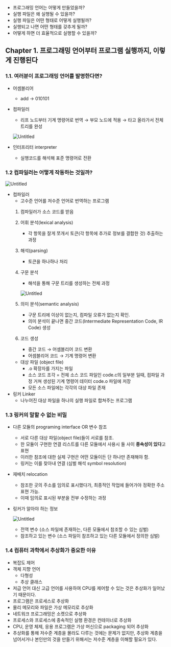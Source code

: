 - 프로그래밍 언어는 어떻게 만들었을까?
- 실행 파일은 왜 실행될 수 있을까?
- 실행 파일은 어떤 형태로 어떻게 실행될까?
- 실행되고 나면 어떤 형태를 갖추게 될까?
- 어떻게 하면 더 효율적으로 실행할 수 있을까?

## Chapter 1. 프로그래밍 언어부터 프로그램 실행까지, 이렇게 진행된다

### 1.1. 여러분이 프로그래밍 언어를 발명한다면?

- 어셈블리어
    - add → 010101
- 컴파일러
    - 리프 노드부터 기계 명령어로 번역 → 부모 노드에 적용 → 타고 올라가서 전체 트리를 완성
    
    ![Untitled](https://prod-files-secure.s3.us-west-2.amazonaws.com/6ac5d8a4-16ad-4cf8-84bb-2f89d8c04c9a/07caf949-1ddc-45ff-a5c0-eaa08d0aa20d/Untitled.png)
    
- 인터프리터 interpreter
    - 실행코드를 해석해 표준 명령어로 전환

### 1.2 컴파일러는 어떻게 작동하는 것일까?

![Untitled](https://prod-files-secure.s3.us-west-2.amazonaws.com/6ac5d8a4-16ad-4cf8-84bb-2f89d8c04c9a/47e740ee-b3d2-4c33-bf4d-a0a7d94a004c/Untitled.png)

- 컴파일러
    - 고수준 언어를 저수준 언어로 번역하는 프로그램
    1. 컴파일러가 소스 코드를 받음
    2. 어휘 분석(lexical analysis)
        - 각 항목을 잘게 쪼개서 토큰(각 항목에 추가로 정보를 결합한 것) 추출하는 과정
    3. 해석(parsing)
        - 토큰을 하나하나 처리
    4. 구문 분석
        - 해석을 통해 구문 트리를 생성하는 전체 과정
        
        ![Untitled](https://prod-files-secure.s3.us-west-2.amazonaws.com/6ac5d8a4-16ad-4cf8-84bb-2f89d8c04c9a/5d936c84-a64c-4ea2-b090-d9454a1b9a68/Untitled.png)
        
    5. 의미 분석(semantic analysis)
        - 구문 트리에 이상이 없는지, 컴파일 오류가 없는지 확인.
        - 의미 분석이 끝나면 중간 코드(Intermediate Representation Code, IR Code) 생성
    6. 코드 생성
        - 중간 코드 → 어셈블리어 코드 변환
        - 어셈블리어 코드 → 기계 명령어 변환
    - 대상 파일 (object file)
        - .o 확장자를 가지는 파일
        - 소스 코드 조각 = 전체 소스 코드 파일인 code.c의 일부분 일때, 컴파일 과정 거쳐 생성된 기계 명령어 데이터 code.o 파일에 저장
        - 모든 소스 파일에는 각각의 대상 파일 존재
- 링커 Linker
    - 나누어진 대상 파일을 하나의 실행 파일로 합쳐주는 프로그램

### 1.3 링커의 말할 수 없는 비밀

- 다른 모듈의 programing interface OR 변수 참조
    - 서로 다른 대상 파일(object file)들이 서로를 참조.
    - 한 모듈이 구현한 연결 리스트를 다른 모듈에서 사용시 둘 사이 **종속성이 있다**고 표현
    - 이러한 참조에 대한 실제 구현은 어떤 모듈이든 단 하나만 존재해야 함.
    - 링커는 이를 찾아내 연결 (심벌 해석 symbol resolution)
- 재배치 relocation
    - 참조한 곳의 주소를 임의로 표시했다가, 최종적인 작업에 들어가야 정확한 주소 표현 가능.
    - 이때 임의로 표시된 부분을 전부 수정하는 과정
- 링커가 알아야 하는 정보
    
    ![Untitled](https://prod-files-secure.s3.us-west-2.amazonaws.com/6ac5d8a4-16ad-4cf8-84bb-2f89d8c04c9a/535019a7-2dc8-4324-a663-12a8cd351e9c/Untitled.png)
    
    - 전역 변수 (소스 파일에 존재하는, 다른 모듈에서 참조할 수 있는 심벌)
    - 참조하고 있는 변수 (소스 파일이 참조하고 있는 다른 모듈에서 정의한 심벌)

### 1.4 컴퓨터 과학에서 추상화가 중요한 이유
- 복잡도 제어
- 객체 지향 언어
    - 다형성
    - 추상 클래스
- 저급 언어 대신 고급 언어를 사용하여 CPU를 제어할 수 있는 것은 추상화가 일어났기 때문이다.
- 프로그램은 프로세스로 추상화
- 물리 메모리와 파일은 가상 메모리로 추상화
- 네트워크 프로그래밍은 소켓으로 추상화
- 프로세스와 프로세스에 종속적인 실행 환경은 컨테이너로 추상화
- CPU, 운영 체제, 응용 프로그램은 가상 머신으로 packaging 되어 추상화
- 추상화를 통해 저수준 계층을 몰라도 다루는 것에는 문제가 없지만, 추상화 계층을 넘어서거나 본인만의 것을 만들기 위해서는 저수준 계층을 이해할 필요가 있다. 
